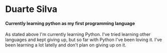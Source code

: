 <h1>Duarte Silva</h1>
<h4>Currently learning python as my first programming language</h4>

<p>As stated above I'm currently learning Python. I've tried learning other languages and kept giving up, but so far with Python I've been loving it. I've been learning a lot latelly and don't plan on giving up on it.</p>
